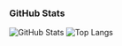### GitHub Stats

![GitHub Stats](https://github-readme-stats.vercel.app/api?username=IpvLeo&theme=transparent&bg_color=000&border_color=30A3DC&show_icons=true&icon_color=30A3DC&title_color=E94D5F&text_color=FFF)
![Top Langs](https://github-readme-stats-git-masterrstaa-rickstaa.vercel.app/api/top-langs/?username=IpvLeo&layout=compact&bg_color=000&border_color=30A3DC&title_color=E94D5F&text_color=FFF)
